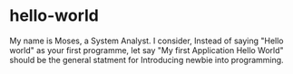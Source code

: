 # hello-world
My name is Moses, a System Analyst.
I consider, Instead of saying "Hello world" as your first programme, let say "My first Application Hello World" should be the general statment for Introducing newbie into programming.
